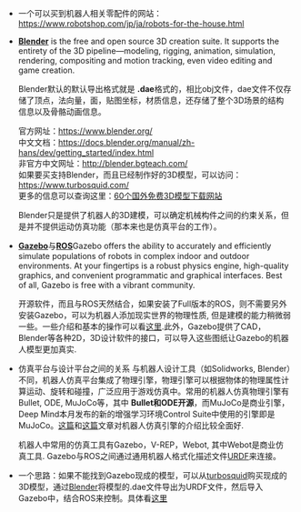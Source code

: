 * 一个可以买到机器人相关零配件的网站：https://www.robotshop.com/jp/ja/robots-for-the-house.html

* [**Blender**](https://www.blender.org/) is the free and open source 3D creation suite. It supports the entirety of the 3D pipeline—modeling, rigging, animation, simulation, rendering, compositing and motion tracking, even video editing and game creation. 

    Blender默认的默认导出格式就是 **.dae**格式的，相比obj文件，dae文件不仅存储了顶点，法向量，面，贴图坐标，材质信息，还存储了整个3D场景的结构信息以及骨骼动画信息。

    官方网址：https://www.blender.org/ <br>
    中文文档：https://docs.blender.org/manual/zh-hans/dev/getting_started/index.html<br>
    非官方中文网址：http://blender.bgteach.com/<br>
    如果要买支持Blender，而且已经制作好的3D模型，可以访问：https://www.turbosquid.com/<br>
    更多的信息可以查询这里：[60个国外免费3D模型下载网站](https://blog.csdn.net/u014581901/article/details/51223036)

    Blender只是提供了机器人的3D建模，可以确定机械构件之间的约束关系，但是并不提供运动仿真功能（那本来也是仿真平台的工作）。

* [**Gazebo**](http://gazebosim.org/)与[**ROS**](https://www.ros.org/)Gazebo offers the ability to accurately and efficiently simulate populations of robots in complex indoor and outdoor environments. At your fingertips is a robust physics engine, high-quality graphics, and convenient programmatic and graphical interfaces. Best of all, Gazebo is free with a vibrant community. 

    开源软件，而且与ROS天然结合，如果安装了Full版本的ROS，则不需要另外安装Gazebo，可以为机器人添加现实世界的物理性质, 但是建模的能力稍微弱一些。一些介绍和基本的操作可以看[这里](https://blog.csdn.net/kevin_chan04/article/details/78467218).此外，Gazebo提供了CAD，Blender等各种2D，3D设计软件的接口，可以导入这些图纸让Gazebo的机器人模型更加真实.

* 仿真平台与设计平台之间的关系
    与机器人设计工具（如Solidworks, Blender）不同，机器人仿真平台集成了物理引擎，物理引擎可以根据物体的物理属性计算运动、旋转和碰撞，广泛应用于游戏仿真中。常用的机器人仿真物理引擎有Bullet, ODE, MuJoCo等，其中 **Bullet和ODE开源**，而MuJoCo是商业引擎，Deep Mind本月发布的新的增强学习环境Control Suite中使用的引擎即是MuJoCo。[这篇](https://en.wikipedia.org/wiki/Robotics_simulator)和[这篇](https://blog.csdn.net/ZhangRelay/article/details/42586491)文章对机器人仿真引擎的介绍比较全面好.

    机器人中常用的仿真工具有Gazebo，V-REP，Webot, 其中Webot是商业仿真工具. Gazebo与ROS之间通过通用机器人格式化描述文件[URDF](https://blog.csdn.net/fromcaolei/article/details/50826066)来连接。

* 一个思路：如果不能找到Gazebo现成的模型，可以从[turbosquid](https://www.turbosquid.com/)购买现成的3D模型，通过[Blender](https://www.blender.org/)将模型的.dae文件导出为URDF文件，然后导入Gazebo中，结合ROS来控制。具体看[这里](https://blog.csdn.net/cyril__li/article/details/78881968)
